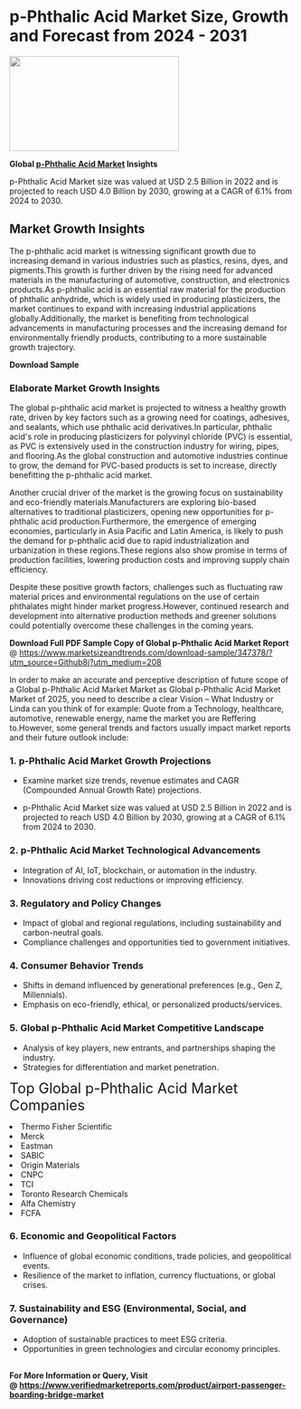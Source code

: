 <H1>p-Phthalic Acid Market Size, Growth and Forecast from 2024 - 2031</H1><img class="aligncenter size-medium wp-image-584254" src="https://thirdeyenews.in/wp-content/uploads/2024/09/Global-Market-Research-300x168.jpeg" alt="" width="300" height="168" /><p><strong>Global&nbsp;<a href="https://www.marketsizeandtrends.com/download-sample/347378/?utm_source=Github8j?utm_medium=208">p-Phthalic Acid Market</a> Insights</strong></p><p>p-Phthalic Acid Market size was valued at USD 2.5 Billion in 2022 and is projected to reach USD 4.0 Billion by 2030, growing at a CAGR of 6.1% from 2024 to 2030.</p><p><h2>Market Growth Insights</h2> <p>The p-phthalic acid market is witnessing significant growth due to increasing demand in various industries such as plastics, resins, dyes, and pigments.This growth is further driven by the rising need for advanced materials in the manufacturing of automotive, construction, and electronics products.As p-phthalic acid is an essential raw material for the production of phthalic anhydride, which is widely used in producing plasticizers, the market continues to expand with increasing industrial applications globally.Additionally, the market is benefiting from technological advancements in manufacturing processes and the increasing demand for environmentally friendly products, contributing to a more sustainable growth trajectory.</p> <p><strong>Download Sample</strong></p> <h3>Elaborate Market Growth Insights</h3> <p>The global p-phthalic acid market is projected to witness a healthy growth rate, driven by key factors such as a growing need for coatings, adhesives, and sealants, which use phthalic acid derivatives.In particular, phthalic acid's role in producing plasticizers for polyvinyl chloride (PVC) is essential, as PVC is extensively used in the construction industry for wiring, pipes, and flooring.As the global construction and automotive industries continue to grow, the demand for PVC-based products is set to increase, directly benefitting the p-phthalic acid market.</p> <p>Another crucial driver of the market is the growing focus on sustainability and eco-friendly materials.Manufacturers are exploring bio-based alternatives to traditional plasticizers, opening new opportunities for p-phthalic acid production.Furthermore, the emergence of emerging economies, particularly in Asia Pacific and Latin America, is likely to push the demand for p-phthalic acid due to rapid industrialization and urbanization in these regions.These regions also show promise in terms of production facilities, lowering production costs and improving supply chain efficiency.</p> <p>Despite these positive growth factors, challenges such as fluctuating raw material prices and environmental regulations on the use of certain phthalates might hinder market progress.However, continued research and development into alternative production methods and greener solutions could potentially overcome these challenges in the coming years.</p> <p><span class=""><strong>Download Full PDF Sample Copy of Global p-Phthalic Acid Market Report</strong> @ <a href="https://www.marketsizeandtrends.com/download-sample/347378/?utm_source=Github8j?utm_medium=208" target="_blank">https://www.marketsizeandtrends.com/download-sample/347378/?utm_source=Github8j?utm_medium=208</a></span></p><p>In order to make an accurate and perceptive description of future scope of a Global&nbsp;p-Phthalic Acid Market Market as Global&nbsp;p-Phthalic Acid Market Market of 2025, you need to describe a clear Vision &ndash; What Industry or Linda can you think of for example: Quote from a Technology, healthcare, automotive, renewable energy, name the market you are Reffering to.However, some general trends and factors usually impact market reports and their future outlook include:</p><h3>1.&nbsp;<strong>p-Phthalic Acid Market Growth Projections</strong></h3><ul><li>Examine market size trends, revenue estimates and CAGR (Compounded Annual Growth Rate) projections.</li><li><p>p-Phthalic Acid Market size was valued at USD 2.5 Billion in 2022 and is projected to reach USD 4.0 Billion by 2030, growing at a CAGR of 6.1% from 2024 to 2030.</p></li></ul><h3>2.&nbsp;<strong>p-Phthalic Acid Market Technological Advancements</strong></h3><ul><li>Integration of AI, IoT, blockchain, or automation in the industry.</li><li>Innovations driving cost reductions or improving efficiency.</li></ul><h3>3.&nbsp;<strong>Regulatory and Policy Changes</strong></h3><ul><li>Impact of global and regional regulations, including sustainability and carbon-neutral goals.</li><li>Compliance challenges and opportunities tied to government initiatives.</li></ul><h3>4.&nbsp;<strong>Consumer Behavior Trends</strong></h3><ul><li>Shifts in demand influenced by generational preferences (e.g., Gen Z, Millennials).</li><li>Emphasis on eco-friendly, ethical, or personalized products/services.</li></ul><h3>5.&nbsp;<strong>Global p-Phthalic Acid Market Competitive Landscape</strong></h3><ul><li>Analysis of key players, new entrants, and partnerships shaping the industry.</li><li>Strategies for differentiation and market penetration.</li></ul><p data-pm-slice="1 1 []"><span style="color: inherit; font-family: inherit; font-size: 25px;">Top Global p-Phthalic Acid Market Companies</span></p><div class="" data-test-id=""><p><li>Thermo Fisher Scientific</li><li> Merck</li><li> Eastman</li><li> SABIC</li><li> Origin Materials</li><li> CNPC</li><li> TCI</li><li> Toronto Research Chemicals</li><li> Alfa Chemistry</li><li> FCFA</li></p></div><h3>6.&nbsp;<strong>Economic and Geopolitical Factors</strong></h3><ul><li>Influence of global economic conditions, trade policies, and geopolitical events.</li><li>Resilience of the market to inflation, currency fluctuations, or global crises.</li></ul><h3>7.&nbsp;<strong>Sustainability and ESG (Environmental, Social, and Governance)</strong></h3><ul><li>Adoption of sustainable practices to meet ESG criteria.</li><li>Opportunities in green technologies and circular economy principles.</li></ul><h2><strong style="font-size: 14px;">For More Information or Query, Visit @&nbsp;</strong><a style="background-color: #ffffff; font-size: 14px;" href="https://www.marketsizeandtrends.com/report/p-phthalic-acid-market/" target="_blank">https://www.verifiedmarketreports.com/product/airport-passenger-boarding-bridge-market</a></h2>